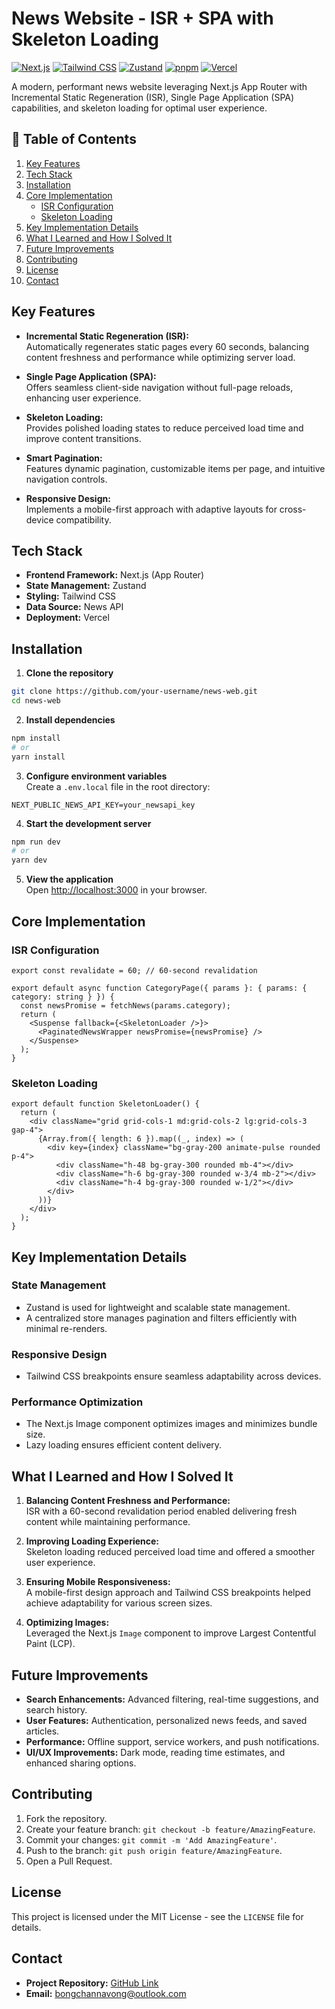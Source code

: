
# News Website - ISR + SPA with Skeleton Loading
[![Next.js](https://img.shields.io/badge/Next.js-15-000000?style=flat&logo=next.js)](https://nextjs.org/) [![Tailwind CSS](https://img.shields.io/badge/Tailwind-3.0-38B2AC?style=flat&logo=tailwind-css)](https://tailwindcss.com/) [![Zustand](https://img.shields.io/badge/Zustand-Latest-orange?style=flat)](https://github.com/pmndrs/zustand) [![pnpm](https://img.shields.io/badge/pnpm-7.10.0-blue?style=flat)](https://pnpm.io/) [![Vercel](https://img.shields.io/badge/Vercel-Deployed-green?style=flat)](https://vercel.com/)

A modern, performant news website leveraging Next.js App Router with Incremental Static Regeneration (ISR), Single Page Application (SPA) capabilities, and skeleton loading for optimal user experience.

## 📑 Table of Contents

1.  [Key Features](#key-features)
2.  [Tech Stack](#tech-stack)
3.  [Installation](#installation)
4.  [Core Implementation](#core-implementation)
    -   [ISR Configuration](#isr-configuration)
    -   [Skeleton Loading](#skeleton-loading)
5.  [Key Implementation Details](#key-implementation-details)
6.  [What I Learned and How I Solved It](#what-i-learned-and-how-i-solved-it)
7.  [Future Improvements](#future-improvements)
8.  [Contributing](#contributing)
9.  [License](#license)
10.  [Contact](#contact)

## Key Features

-   **Incremental Static Regeneration (ISR):**  
    Automatically regenerates static pages every 60 seconds, balancing content freshness and performance while optimizing server load.
    
-   **Single Page Application (SPA):**  
    Offers seamless client-side navigation without full-page reloads, enhancing user experience.
    
-   **Skeleton Loading:**  
    Provides polished loading states to reduce perceived load time and improve content transitions.
    
-   **Smart Pagination:**  
    Features dynamic pagination, customizable items per page, and intuitive navigation controls.
    
-   **Responsive Design:**  
    Implements a mobile-first approach with adaptive layouts for cross-device compatibility.
    

## Tech Stack

-   **Frontend Framework:** Next.js (App Router)
-   **State Management:** Zustand
-   **Styling:** Tailwind CSS
-   **Data Source:** News API
-   **Deployment:** Vercel

## Installation

1.  **Clone the repository**

```bash
git clone https://github.com/your-username/news-web.git  
cd news-web  

```

2.  **Install dependencies**

```bash
npm install  
# or  
yarn install  

```

3.  **Configure environment variables**  
    Create a `.env.local` file in the root directory:

```env
NEXT_PUBLIC_NEWS_API_KEY=your_newsapi_key  

```

4.  **Start the development server**

```bash
npm run dev  
# or  
yarn dev  

```

5.  **View the application**  
    Open [http://localhost:3000](http://localhost:3000/) in your browser.

## Core Implementation

### ISR Configuration

```tsx
export const revalidate = 60; // 60-second revalidation  

export default async function CategoryPage({ params }: { params: { category: string } }) {  
  const newsPromise = fetchNews(params.category);  
  return (  
    <Suspense fallback={<SkeletonLoader />}>  
      <PaginatedNewsWrapper newsPromise={newsPromise} />  
    </Suspense>  
  );  
}  

```

### Skeleton Loading

```tsx
export default function SkeletonLoader() {  
  return (  
    <div className="grid grid-cols-1 md:grid-cols-2 lg:grid-cols-3 gap-4">  
      {Array.from({ length: 6 }).map((_, index) => (  
        <div key={index} className="bg-gray-200 animate-pulse rounded p-4">  
          <div className="h-48 bg-gray-300 rounded mb-4"></div>  
          <div className="h-6 bg-gray-300 rounded w-3/4 mb-2"></div>  
          <div className="h-4 bg-gray-300 rounded w-1/2"></div>  
        </div>  
      ))}  
    </div>  
  );  
}  

```

## Key Implementation Details

### State Management

-   Zustand is used for lightweight and scalable state management.
-   A centralized store manages pagination and filters efficiently with minimal re-renders.

### Responsive Design

-   Tailwind CSS breakpoints ensure seamless adaptability across devices.

### Performance Optimization

-   The Next.js Image component optimizes images and minimizes bundle size.
-   Lazy loading ensures efficient content delivery.

## What I Learned and How I Solved It

1.  **Balancing Content Freshness and Performance:**  
    ISR with a 60-second revalidation period enabled delivering fresh content while maintaining performance.
    
2.  **Improving Loading Experience:**  
    Skeleton loading reduced perceived load time and offered a smoother user experience.
    
3.  **Ensuring Mobile Responsiveness:**  
    A mobile-first design approach and Tailwind CSS breakpoints helped achieve adaptability for various screen sizes.
    
4.  **Optimizing Images:**  
    Leveraged the Next.js `Image` component to improve Largest Contentful Paint (LCP).
    

## Future Improvements

-   **Search Enhancements:** Advanced filtering, real-time suggestions, and search history.
-   **User Features:** Authentication, personalized news feeds, and saved articles.
-   **Performance:** Offline support, service workers, and push notifications.
-   **UI/UX Improvements:** Dark mode, reading time estimates, and enhanced sharing options.

## Contributing

1.  Fork the repository.
2.  Create your feature branch: `git checkout -b feature/AmazingFeature`.
3.  Commit your changes: `git commit -m 'Add AmazingFeature'`.
4.  Push to the branch: `git push origin feature/AmazingFeature`.
5.  Open a Pull Request.

## License

This project is licensed under the MIT License - see the `LICENSE` file for details.

## Contact

-   **Project Repository:** [GitHub Link](https://github.com/your-username/news-website)
-   **Email:** [bongchannavong@outlook.com](mailto:bongchannavong@outlook.com)

